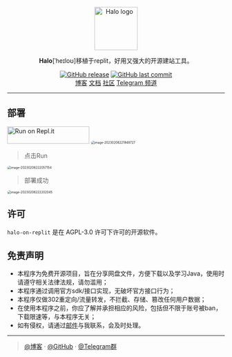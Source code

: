 <p align="center">
    <a href="https://halo.run" target="_blank" rel="noopener noreferrer">
        <img width="100" src="https://halo.run/logo" alt="Halo logo" />
    </a>
</p>

<p align="center"><b>Halo</b>[ˈheɪloʊ]移植于replit，好用又强大的开源建站工具。</p>

<p align="center">
<a href="https://github.com/Atticus6/halo-on-replit/releases"><img alt="GitHub release" src="https://img.shields.io/github/release/Atticus6/halo-on-replit.svg?style=flat-square&include_prereleases" /></a>
<a href="https://github.com/Atticus6/halo-on-replit/commits"><img alt="GitHub last commit" src="https://img.shields.io/github/last-commit/Atticus6/halo-on-replit.svg?style=flat-square" /></a>

<br />
<a href="https://www.iweec.cn">博客</a>
<a href="https://docs.halo.run">文档</a>
<a href="https://bbs.halo.run">社区</a>
<a href="https://t.me/+z76QXxWq23U3NTU9">Telegram 频道</a>
</p>

------------------------------

## 部署

<a href="https://repl.it/github/Atticus6/halo-on-replit">
  <img alt="Run on Repl.it" src="https://repl.it/badge/github/Atticus6/halo-on-replit" style="height: 40px; width: 190px;" /></a>

<img src="https://img.iweec.cn/img/image-20230206221948727.png" alt="image-20230206221948727" style="zoom:50%;border-radius:15px" />

> 点击Run

<img src="https://img.iweec.cn/img/image-20230206222057154.png" alt="image-20230206222057154" style="zoom:50%;border-radius:15px" />

> 部署成功

<img src="https://img.iweec.cn/img/image-20230206222202045.png" alt="image-20230206222202045" style="zoom:50%;border-radius:15px" />

## 许可

`halo-on-replit` 是在 AGPL-3.0 许可下许可的开源软件。

## 免责声明

- 本程序为免费开源项目，旨在分享网盘文件，方便下载以及学习Java，使用时请遵守相关法律法规，请勿滥用；
- 本程序通过调用官方sdk/接口实现，无破坏官方接口行为；
- 本程序仅做302重定向/流量转发，不拦截、存储、篡改任何用户数据；
- 在使用本程序之前，你应了解并承担相应的风险，包括但不限于账号被ban，下载限速等，与本程序无关；
- 如有侵权，请通过[邮件](mailto:a@iweec.cn)与我联系，会及时处理。

---

> [@博客](https://www.iweec.cn/) · [@GitHub](https://github.com/Atticus6) · [@Telegram群](https://t.me/+z76QXxWq23U3NTU9) 
